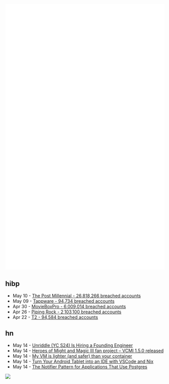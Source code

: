 ![Metrics](https://raw.githubusercontent.com/phixion/phixion/master/metrics.svg)

## hibp

<!--
for https://github.com/phixion/phixion/blob/main/.github/workflows/feeds.yml
-->
<!--START_SECTION:haveibeenpwnd-->
- May 10 - [The Post Millennial - 26,818,266 breached accounts](https://haveibeenpwned.com/PwnedWebsites#ThePostMillennial)
- May 09 - [Tappware - 94,734 breached accounts](https://haveibeenpwned.com/PwnedWebsites#Tappware)
- Apr 30 - [MovieBoxPro - 6,009,014 breached accounts](https://haveibeenpwned.com/PwnedWebsites#MovieBoxPro)
- Apr 26 - [Piping Rock - 2,103,100 breached accounts](https://haveibeenpwned.com/PwnedWebsites#PipingRock)
- Apr 22 - [T2 - 94,584 breached accounts](https://haveibeenpwned.com/PwnedWebsites#T2)
<!--END_SECTION:haveibeenpwnd-->

## hn

<!--
for https://github.com/phixion/phixion/blob/main/.github/workflows/feeds.yml
-->
<!--START_SECTION:hn-->
- May 14 - [Unriddle (YC S24) Is Hiring a Founding Engineer](https://www.workatastartup.com/jobs/66506)
- May 14 - [Heroes of Might and Magic III fan project – VCMI 1.5.0 released](https://vcmi.eu/blog/2024/05/10/vcmi-150-released/)
- May 14 - [My VM is lighter (and safer) than your container](https://dl.acm.org/doi/10.1145/3132747.3132763)
- May 14 - [Turn Your Android Tablet into an IDE with VSCode and Nix](https://www.50-nuances-octets.fr/en/posts/turn-android-tablet-into-ide-with-vscode-nix/)
- May 14 - [The Notifier Pattern for Applications That Use Postgres](https://brandur.org/notifier)
<!--END_SECTION:hn-->

<!--
for https://yhype.me
-->
![](https://hit.yhype.me/github/profile?user_id=13013670)
